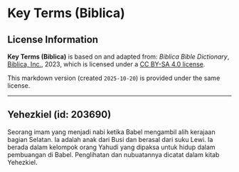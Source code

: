 # Key Terms (Biblica)

## License Information

**Key Terms (Biblica)** is based on and adapted from: _Biblica Bible Dictionary_, [Biblica, Inc.](https://www.biblica.com/), 2023, which is licensed under a [CC BY-SA 4.0 license](https://creativecommons.org/licenses/by-sa/4.0/legalcode.en).

This markdown version (created `2025-10-20`) is provided under the same license.



--------------------------------

## Yehezkiel (id: 203690)

Seorang imam yang menjadi nabi ketika Babel mengambil alih kerajaan bagian Selatan. Ia adalah anak dari Busi dan berasal dari suku Lewi. Ia berada dalam kelompok orang Yahudi yang dipaksa untuk hidup dalam pembuangan di Babel. Penglihatan dan nubuatannya dicatat dalam kitab Yehezkiel.


